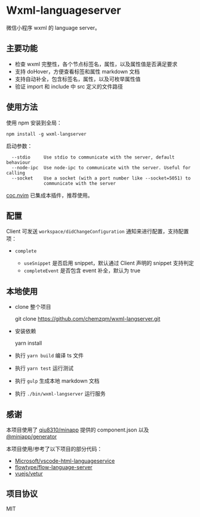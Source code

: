 # Wxml-languageserver

微信小程序 wxml 的 language server。

## 主要功能

* 检查 wxml 完整性，各个节点标签名，属性，以及属性值是否满足要求
* 支持 doHover，方便查看标签和属性 markdown 文档
* 支持自动补全，包含标签名，属性，以及可枚举属性值
* 验证 import 和 include 中 src 定义的文件路径

## 使用方法

使用 npm 安装到全局：

    npm install -g wxml-langserver


启动参数：

```
  --stdio     Use stdio to communicate with the server, default behaviour
  --node-ipc  Use node-ipc to communicate with the server. Useful for calling
  --socket    Use a socket (with a port number like --socket=5051) to
              communicate with the server
```

[coc.nvim](https://github.com/neoclide/coc.nvim) 已集成本插件，推荐使用。

## 配置

Client 可发送 `workspace/didChangeConfiguration` 通知来进行配置，支持配置项：

* `complete`

  * `useSnippet` 是否启用 snippet，默认通过 Client 声明的 snippet 支持判定
  * `completeEvent` 是否包含 event 补全，默认为 true


## 本地使用

* clone 整个项目

    git clone https://github.com/chemzqm/wxml-langserver.git

* 安装依赖

    yarn install

* 执行 `yarn build` 编译 ts 文件
* 执行 `yarn test` 运行测试
* 执行 `gulp` 生成本地 markdown 文档
* 执行 `./bin/wxml-langserver` 运行服务

## 感谢

本项目使用了 [qiu8310/minapp](https://github.com/qiu8310/minapp) 提供的
component.json 以及 [@miniapp/generator](https://github.com/qiu8310/minapp/tree/master/packages/minapp-generator)

本项目使用/参考了以下项目的部分代码：

* [Microsoft/vscode-html-languageservice](https://github.com/Microsoft/vscode-html-languageservice)
* [flowtype/flow-language-server](https://github.com/flowtype/flow-language-server)
* [vuejs/vetur](https://github.com/vuejs/vetur)

## 项目协议

MIT
